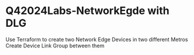# Q42024Labs-NetworkEgde with DLG
Use Terraform to create two Network Edge Devices in two different Metros
Create Device Link Group between them
